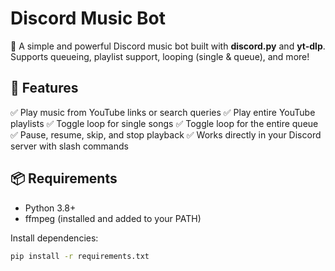 # Discord Music Bot

🎵 A simple and powerful Discord music bot built with **discord.py** and **yt-dlp**.
Supports queueing, playlist support, looping (single & queue), and more!

## 🚀 Features
✅ Play music from YouTube links or search queries
✅ Play entire YouTube playlists
✅ Toggle loop for single songs
✅ Toggle loop for the entire queue
✅ Pause, resume, skip, and stop playback
✅ Works directly in your Discord server with slash commands

## 📦 Requirements
- Python 3.8+
- ffmpeg (installed and added to your PATH)

Install dependencies:
```bash
pip install -r requirements.txt
